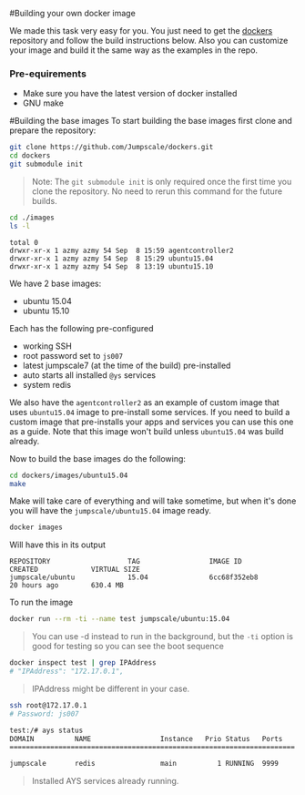 #Building your own docker image

We made this task very easy for you. You just need to get the [dockers](https://github.com/Jumpscale/dockers) repository and follow the build instructions below. Also you can customize your image and build it the same way as the examples in the repo.
### Pre-equirements
- Make sure you have the latest version of docker installed
- GNU make

#Building the base images
To start building the base images first clone and prepare the repository:

```bash
git clone https://github.com/Jumpscale/dockers.git
cd dockers
git submodule init
```
> Note: The `git submodule init` is only required once the first time you clone the repository. No need to rerun this command for the future builds.


```bash
cd ./images
ls -l
```
```raw
total 0
drwxr-xr-x 1 azmy azmy 54 Sep  8 15:59 agentcontroller2
drwxr-xr-x 1 azmy azmy 54 Sep  8 15:29 ubuntu15.04
drwxr-xr-x 1 azmy azmy 54 Sep  8 13:19 ubuntu15.10
```
We have 2 base images:
- ubuntu 15.04
- ubuntu 15.10

Each has the following pre-configured
- working SSH
- root password set to `js007`
- latest jumpscale7 (at the time of the build) pre-installed
- auto starts all installed `@ys` services
- system redis

We also have the `agentcontroller2` as an example of custom image that uses `ubuntu15.04` image to pre-install some services. If you need to build a custom image that pre-installs your apps and services you can use this one as a guide. Note that this image won't build unless `ubuntu15.04` was build already.

Now to build the base images do the following:
```bash
cd dockers/images/ubuntu15.04
make
```
Make will take care of everything and will take sometime, but when it's done you will have the `jumpscale/ubuntu15.04` image ready.

```bash
docker images
```
Will have this in its output
```raw
REPOSITORY                   TAG                 IMAGE ID            CREATED             VIRTUAL SIZE
jumpscale/ubuntu             15.04               6cc68f352eb8        20 hours ago        630.4 MB
```

To run the image
```bash
docker run --rm -ti --name test jumpscale/ubuntu:15.04
```
> You can use -d instead to run in the background, but the `-ti` option is good for testing so you can see the boot sequence

```bash
docker inspect test | grep IPAddress
# "IPAddress": "172.17.0.1",
```
> IPAddress might be different in your case.

```bash
ssh root@172.17.0.1
# Password: js007
```

```bash
test:/# ays status
DOMAIN          NAME                 Instance   Prio Status   Ports
======================================================================

jumpscale       redis                main          1 RUNNING  9999
```

> Installed AYS services already running.